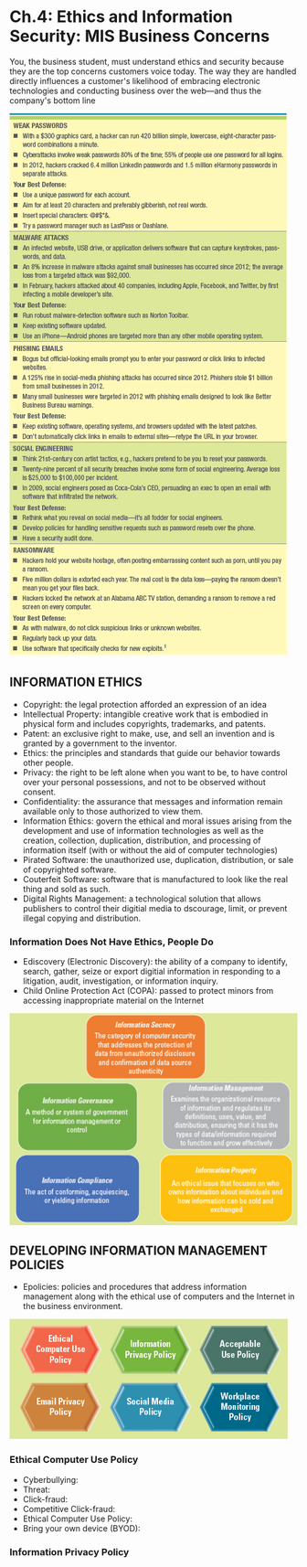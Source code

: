 # **Ch.4: Ethics and Information Security: MIS Business Concerns**
You, the business student, must understand ethics and security because they are the top concerns customers voice today. The way they are handled directly influences a customer's likelihood of embracing electronic technologies and conducting business over the web—and thus the company's bottom line

![](images/figure4-1.png)

## **INFORMATION ETHICS**
- Copyright: the legal protection afforded an expression of an idea
- Intellectual Property: intangible creative work that is embodied in physical form and includes copyrights, trademarks, and patents.
- Patent: an exclusive right to make, use, and sell an invention and is granted by a government to the inventor.
- Ethics: the principles and standards that guide our behavior towards other people.
- Privacy: the right to be left alone when you want to be, to have control over your personal possessions, and not to be observed without consent.
- Confidentiality: the assurance that messages and information remain available only to those authorized to view them.
- Information Ethics: govern the ethical and moral issues arising from the development and use of information technologies as well as the creation, collection, duplication, distribution, and processing of information itself (with or without the aid of computer technologies)
- Pirated Software: the unauthorized use, duplication, distribution, or sale of copyrighted software.
- Couterfeit Software: software that is manufactured to look like the real thing and sold as such.
- Digital Rights Management: a technological solution that allows publishers to control their digitial media to dscourage, limit, or prevent illegal copying and distribution.

### **Information Does Not Have Ethics, People Do**
- Ediscovery (Electronic Discovery): the ability of a company to identify, search, gather, seize or export digitial information in responding to a litigation, audit, investigation, or information inquiry.
- Child Online Protection Act (COPA): passed to protect minors from accessing inappropriate material on the Internet

![](images/figure4-4.png)

## **DEVELOPING INFORMATION MANAGEMENT POLICIES**
- Epolicies: policies and procedures that address information management along with the ethical use of computers and the Internet in the business environment.

![](images/figure4-5.png)

### **Ethical Computer Use Policy**
- Cyberbullying:
- Threat:
- Click-fraud:
- Competitive Click-fraud:
- Ethical Computer Use Policy:
- Bring your own device (BYOD):
### **Information Privacy Policy**